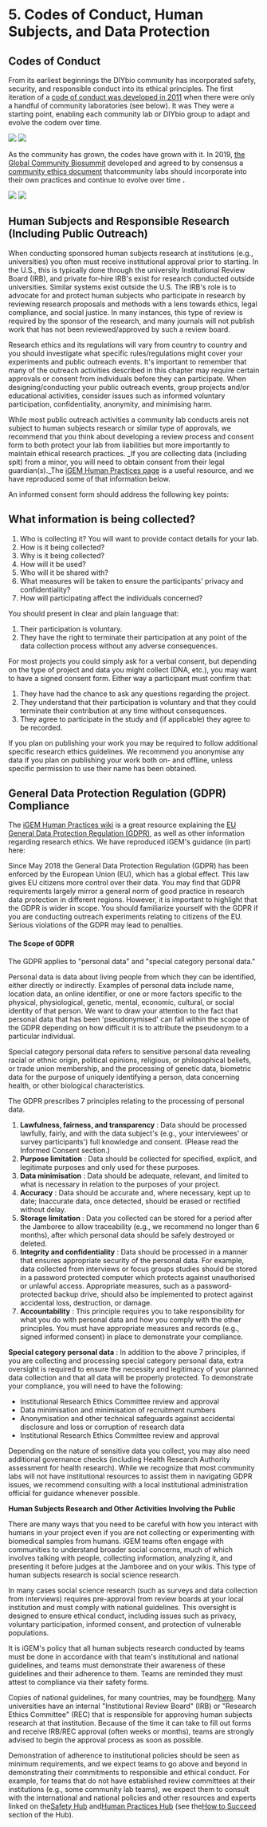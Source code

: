 # 5. Codes of Conduct, Human Subjects, and Data Protection
## Codes of Conduct

From its earliest beginnings the DIYbio community has incorporated safety, security, and responsible conduct into its ethical principles. The first iteration of a [code of conduct was developed in 2011](https://diybio.org/codes/) when there were only a handful of community laboratories (see below). It was They were a starting point, enabling each community lab or DIYbio group to adapt and evolve the codem over time.

![](img/image64.png) ![](img/image2.png)

As the community has grown, the codes have grown with it. In 2019, [the Global Community Biosummit](https://www.biosummit.org/) developed and agreed to by consensus a [community ethics document](https://www.biosummit.org/ethics) thatcommunity labs should incorporate into their own practices and continue to evolve over time **.**

![](img/image33.jpg) ![](img/image70.jpg)

## **Human Subjects and Responsible Research (Including Public Outreach)**

When conducting sponsored human subjects research at institutions (e.g., universities) you often must receive institutional approval prior to starting. In the U.S., this is typically done through the university Institutional Review Board (IRB), and private for-hire IRB&#39;s exist for research conducted outside universities. Similar systems exist outside the U.S. The IRB&#39;s role is to advocate for and protect human subjects who participate in research by reviewing research proposals and methods with a lens towards ethics, legal compliance, and social justice. In many instances, this type of review is required by the sponsor of the research, and many journals will not publish work that has not been reviewed/approved by such a review board.

Research ethics and its regulations will vary from country to country and you should investigate what specific rules/regulations might cover your experiments and public outreach events. It&#39;s important to remember that many of the outreach activities described in this chapter may require certain approvals or consent from individuals before they can participate. When designing/conducting your public outreach events, group projects and/or educational activities, consider issues such as informed voluntary participation, confidentiality, anonymity, and minimising harm.

While most public outreach activities a community lab conducts areis not subject to human subjects research or similar type of approvals, we recommend that you think about developing a review process and consent form to both protect your lab from liabilities but more importantly to maintain ethical research practices. _If you are collecting data (including spit) from a minor, you will need to obtain consent from their legal guardian(s)._The [iGEM Human Practices page](https://2019.igem.org/Human_Practices/Resources) is a useful resource, and we have reproduced some of that information below.

An informed consent form should address the following key points:

## What information is being collected?

1. Who is collecting it? You will want to provide contact details for your lab.
2. How is it being collected?
3. Why is it being collected?
4. How will it be used?
5. Who will it be shared with?
6. What measures will be taken to ensure the participants&#39; privacy and confidentiality?
7. How will participating affect the individuals concerned?

You should present in clear and plain language that:

1. Their participation is voluntary.
2. They have the right to terminate their participation at any point of the data collection process without any adverse consequences.

For most projects you could simply ask for a verbal consent, but depending on the type of project and data you might collect (DNA, etc.), you may want to have a signed consent form. Either way a participant must confirm that:

1. They have had the chance to ask any questions regarding the project.
2. They understand that their participation is voluntary and that they could terminate their contribution at any time without consequences.
3. They agree to participate in the study and (if applicable) they agree to be recorded.

If you plan on publishing your work you may be required to follow additional specific research ethics guidelines. We recommend you anonymise any data if you plan on publishing your work both on- and offline, unless specific permission to use their name has been obtained.

## **General Data Protection Regulation (GDPR) Compliance**

The [iGEM Human Practices wiki](https://2019.igem.org/Human_Practices/Resources) is a great resource explaining the [EU General Data Protection Regulation (GDPR)](https://ec.europa.eu/info/law/law-topic/data-protection_en), as well as other information regarding research ethics. We have reproduced iGEM&#39;s guidance (in part) here:

Since May 2018 the General Data Protection Regulation (GDPR) has been enforced by the European Union (EU), which has a global effect. This law gives EU citizens more control over their data. You may find that GDPR requirements largely mirror a general norm of good practice in research data protection in different regions. However, it is important to highlight that the GDPR is wider in scope. You should familiarize yourself with the GDPR if you are conducting outreach experiments relating to citizens of the EU. Serious violations of the GDPR may lead to penalties.

#### **The Scope of GDPR**

The GDPR applies to &quot;personal data&quot; and &quot;special category personal data.&quot;

Personal data is data about living people from which they can be identified, either directly or indirectly. Examples of personal data include name, location data, an online identifier, or one or more factors specific to the physical, physiological, genetic, mental, economic, cultural, or social identity of that person. We want to draw your attention to the fact that personal data that has been &#39;pseudonymised&#39; can fall within the scope of the GDPR depending on how difficult it is to attribute the pseudonym to a particular individual.

Special category personal data refers to sensitive personal data revealing racial or ethnic origin, political opinions, religious, or philosophical beliefs, or trade union membership, and the processing of genetic data, biometric data for the purpose of uniquely identifying a person, data concerning health, or other biological characteristics.

The GDPR prescribes 7 principles relating to the processing of personal data.

1. **Lawfulness, fairness, and transparency** : Data should be processed lawfully, fairly, and with the data subject&#39;s (e.g., your interviewees&#39; or survey participants&#39;) full knowledge and consent. (Please read the Informed Consent section.)
2. **Purpose limitation** : Data should be collected for specified, explicit, and legitimate purposes and only used for these purposes.
3. **Data minimisation** : Data should be adequate, relevant, and limited to what is necessary in relation to the purposes of your project.
4. **Accuracy** : Data should be accurate and, where necessary, kept up to date; Inaccurate data, once detected, should be erased or rectified without delay.
5. **Storage limitation** : Data you collected can be stored for a period after the Jamboree to allow traceability (e.g., we recommend no longer than 6 months), after which personal data should be safely destroyed or deleted.
6. **Integrity and confidentiality** : Data should be processed in a manner that ensures appropriate security of the personal data. For example, data collected from interviews or focus groups studies should be stored in a password protected computer which protects against unauthorised or unlawful access. Appropriate measures, such as a password-protected backup drive, should also be implemented to protect against accidental loss, destruction, or damage.
7. **Accountability** : This principle requires you to take responsibility for what you do with personal data and how you comply with the other principles. You must have appropriate measures and records (e.g., signed informed consent) in place to demonstrate your compliance.

**Special category personal data** : In addition to the above 7 principles, if you are collecting and processing special category personal data, extra oversight is required to ensure the necessity and legitimacy of your planned data collection and that all data will be properly protected. To demonstrate your compliance, you will need to have the following:

- Institutional Research Ethics Committee review and approval
- Data minimisation and minimisation of recruitment numbers
- Anonymisation and other technical safeguards against accidental disclosure and loss or corruption of research data
- Institutional Research Ethics Committee review and approval

Depending on the nature of sensitive data you collect, you may also need additional governance checks (including Health Research Authority assessment for health research). While we recognize that most community labs will not have institutional resources to assist them in navigating GDPR issues, we recommend consulting with a local institutional administration official for guidance whenever possible.

**Human Subjects Research and Other Activities Involving the Public**

There are many ways that you need to be careful with how you interact with humans in your project even if you are not collecting or experimenting with biomedical samples from humans. iGEM teams often engage with communities to understand broader social concerns, much of which involves talking with people, collecting information, analyzing it, and presenting it before judges at the Jamboree and on your wikis. This type of human subjects research is social science research.

In many cases social science research (such as surveys and data collection from interviews) requires pre-approval from review boards at your local institution and must comply with national guidelines. This oversight is designed to ensure ethical conduct, including issues such as privacy, voluntary participation, informed consent, and protection of vulnerable populations.

It is iGEM&#39;s policy that all human subjects research conducted by teams must be done in accordance with that team&#39;s institutional and national guidelines, and teams must demonstrate their awareness of these guidelines and their adherence to them. Teams are reminded they must attest to compliance via their safety forms.

Copies of national guidelines, for many countries, may be found[here](https://www.hhs.gov/ohrp/sites/default/files/2018-International-Compilation-of-Human-Research-Standards.pdf). Many universities have an internal &quot;Institutional Review Board&quot; (IRB) or &quot;Research Ethics Committee&quot; (REC) that is responsible for approving human subjects research at that institution. Because of the time it can take to fill out forms and receive IRB/REC approval (often weeks or months), teams are strongly advised to begin the approval process as soon as possible.

Demonstration of adherence to institutional policies should be seen as minimum requirements, and we expect teams to go above and beyond in demonstrating their commitments to responsible and ethical conduct. For example, for teams that do not have established review committees at their institutions (e.g., some community lab teams), we expect them to consult with the international and national policies and other resources and experts linked on the[Safety Hub](https://2019.igem.org/Safety) and[Human Practices Hub](https://2019.igem.org/Human_Practices) (see the[How to Succeed](https://2019.igem.org/Human_Practices/How_to_Succeed) section of the Hub).